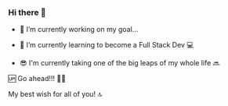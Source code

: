 ### Hi there 👋

- 🔭 I’m currently working on my goal...


- 🌱 I’m currently learning to become a Full Stack Dev 💻


- 😎 I'm currently taking one of the big leaps of my whole life 🔜


🆙 Go ahead!!! 👨‍💻

My best wish for all of you! 🔝
